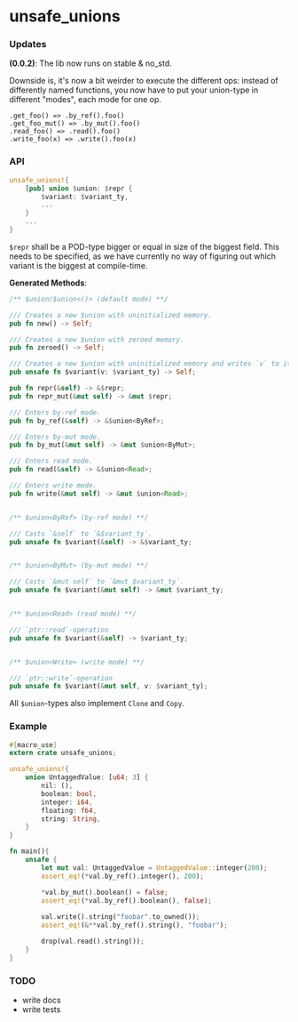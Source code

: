 # unsafe_unions

### Updates

**(0.0.2)**: The lib now runs on stable & no_std.

Downside is, it's now a bit weirder to execute the different ops: instead of differently named functions, you now have to put your union-type in different "modes", each mode for one op.

```
.get_foo() => .by_ref().foo()
.get_foo_mut() => .by_mut().foo()
.read_foo() => .read().foo()
.write_foo(x) => .write().foo(x)
```

### API

```rust
unsafe_unions!{
    [pub] union $union: $repr {
        $variant: $variant_ty,
        ...
    }
    ...
}
```

`$repr` shall be a POD-type bigger or equal in size of the biggest field.
This needs to be specified, as we have currently no way of figuring out which variant is the
biggest at compile-time. 

**Generated Methods**:

```rust
/** $union/$union<()> (default mode) **/

/// Creates a new $union with uninitialized memory.
pub fn new() -> Self;

/// Creates a new $union with zeroed memory.
pub fn zeroed() -> Self;

/// Creates a new $union with uninitialized memory and writes `v` to it.
pub unsafe fn $variant(v: $variant_ty) -> Self;

pub fn repr(&self) -> &$repr;
pub fn repr_mut(&mut self) -> &mut $repr;

/// Enters by-ref mode.
pub fn by_ref(&self) -> &$union<ByRef>;

/// Enters by-mut mode.
pub fn by_mut(&mut self) -> &mut $union<ByMut>;

/// Enters read mode.
pub fn read(&self) -> &$union<Read>;

/// Enters write mode.
pub fn write(&mut self) -> &mut $union<Read>;


/** $union<ByRef> (by-ref mode) **/

/// Casts `&self` to `&$variant_ty`.
pub unsafe fn $variant(&self) -> &$variant_ty;


/** $union<ByMut> (by-mut mode) **/

/// Casts `&mut self` to `&mut $variant_ty`.
pub unsafe fn $variant(&mut self) -> &mut $variant_ty;


/** $union<Read> (read mode) **/

/// `ptr::read`-operation
pub unsafe fn $variant(&self) -> $variant_ty;


/** $union<Write> (write mode) **/

/// `ptr::write`-operation
pub unsafe fn $variant(&mut self, v: $variant_ty);
```

All `$union`-types also implement `Clone` and `Copy`.

### Example

```rust
#[macro_use]
extern crate unsafe_unions;

unsafe_unions!{
    union UntaggedValue: [u64; 3] {
        nil: (),
        boolean: bool,
        integer: i64,
        floating: f64,
        string: String,
    }
}

fn main(){
    unsafe {
        let mut val: UntaggedValue = UntaggedValue::integer(200);
        assert_eq!(*val.by_ref().integer(), 200);

        *val.by_mut().boolean() = false;
        assert_eq!(*val.by_ref().boolean(), false);
    
        val.write().string("foobar".to_owned());
        assert_eq!(&**val.by_ref().string(), "foobar");

        drop(val.read().string());
    }
}
```

### TODO

* write docs
* write tests
